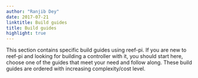 ```yaml
---
author: "Ranjib Dey"
date: 2017-07-21
linktitle: Build guides
title: Build guides
highlight: true
---
```


This section contains specific build guides using reef-pi. If you are new to reef-pi and looking for building a controller with it, you should start here, choose one of the guides that meet your need and follow along. These build guides are ordered with increasing complexity/cost level.
